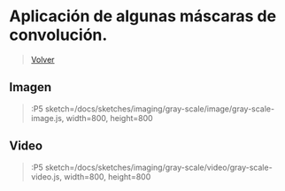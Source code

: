 # Aplicación de algunas máscaras de convolución.

> [Volver](/docs/workshops/imaging)

## Imagen
> :P5 sketch=/docs/sketches/imaging/gray-scale/image/gray-scale-image.js, width=800, height=800

## Video
> :P5 sketch=/docs/sketches/imaging/gray-scale/video/gray-scale-video.js, width=800, height=800
